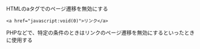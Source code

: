 HTMLのaタグでのページ遷移を無効にする

```
<a href="javascript:void(0)">リンク</a>
```

PHPなどで、特定の条件のときはリンクのページ遷移を無効にするといったときに使用する
